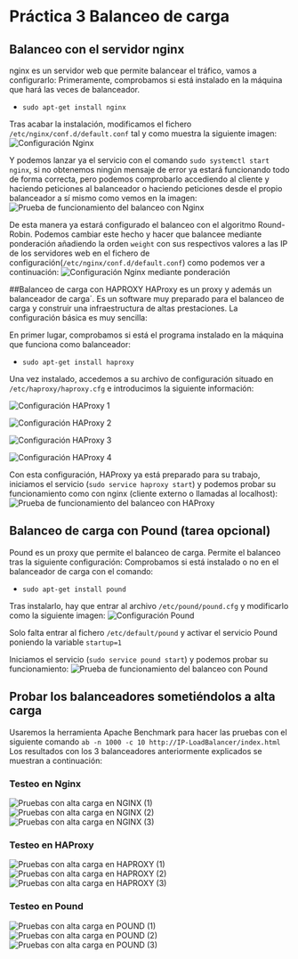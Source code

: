 # Práctica 3 Balanceo de carga

## Balanceo con el servidor nginx
nginx es un servidor web que permite balancear el tráfico, vamos a configurarlo: 
Primeramente, comprobamos si está instalado en la máquina que hará las veces de balanceador.
- ``` sudo apt-get install nginx ```

Tras acabar la instalación, modificamos el fichero ``` /etc/nginx/conf.d/default.conf ``` tal y como muestra la siguiente imagen:
![Configuración Nginx](./imagenes/configuracionNGINX.png)

Y podemos lanzar ya el servicio con el comando ``` sudo systemctl start nginx ```, si no obtenemos ningún mensaje de error ya estará funcionando todo de forma correcta, pero podemos comprobarlo accediendo al cliente y haciendo peticiones al balanceador o haciendo peticiones desde el propio balanceador a sí mismo como vemos en la imagen:
![Prueba de funcionamiento del balanceo con Nginx](./imagenes/pruebaNGINX.png)

De esta manera ya estará configurado el balanceo con el algoritmo Round-Robin. Podemos cambiar este hecho y hacer que balancee mediante ponderación añadiendo la orden ``` weight ``` con sus respectivos valores a las IP de los servidores web en el fichero de configuración(``` /etc/nginx/conf.d/default.conf ```) como podemos ver a continuación:
![Configuración Nginx mediante ponderación](./imagenes/configuracionNGINXconPonderacion.png)

##Balanceo de carga con HAPROXY
HAProxy es un proxy y además un balanceador de carga´. Es un software muy preparado para el balanceo de carga y construir una infraestructura de altas prestaciones.
La configuración básica es muy sencilla:

En primer lugar, comprobamos si está el programa instalado en la máquina que funciona como balanceador:
- ``` sudo apt-get install haproxy ```

Una vez instalado, accedemos a su archivo de configuración situado en ``` /etc/haproxy/haproxy.cfg ``` e introducimos la siguiente información:

![Configuración HAProxy 1](./imagenes/configuracionHAPROXY1.png)

![Configuración HAProxy 2](./imagenes/configuracionHAPROXY2.png)

![Configuración HAProxy 3](./imagenes/configuracionHAPROXY3.png)

![Configuración HAProxy 4](./imagenes/configuracionHAPROXY4.png)

Con esta configuración, HAProxy ya está preparado para su trabajo, iniciamos el servicio (``` sudo service haproxy start ```) y podemos probar su funcionamiento como con nginx (cliente externo o llamadas al localhost):
![Prueba de funcionamiento del balanceo con HAProxy](./imagenes/pruebaHAPROXY.png)


## Balanceo de carga con Pound (tarea opcional)
Pound es un proxy que permite el balanceo de carga. Permite el balanceo tras la siguiente configuración:
Comprobamos si está instalado o no en el balanceador de carga con el comando:
- ``` sudo apt-get install pound ```

Tras instalarlo, hay que entrar al archivo ``` /etc/pound/pound.cfg ``` y modificarlo como la siguiente imagen:
![Configuración Pound](./imagenes/configuracionPOUND.png)

Solo falta entrar al fichero ``` /etc/default/pound ``` y activar el servicio Pound poniendo la variable ``` startup=1 ```

Iniciamos el servicio (``` sudo service pound start ```) y podemos probar su funcionamiento:
![Prueba de funcionamiento del balanceo con Pound](./imagenes/pruebaPOUND.png)


## Probar los balanceadores sometiéndolos a alta carga
Usaremos la herramienta Apache Benchmark para hacer las pruebas con el siguiente comando ``` ab -n 1000 -c 10 http://IP-LoadBalancer/index.html ```
Los resultados con los 3 balanceadores anteriormente explicados se muestran a continuación: 

### Testeo en Nginx
![Pruebas con alta carga en NGINX (1)](./imagenes/cargaNGINX.png)
![Pruebas con alta carga en NGINX (2)](./imagenes/cargaNGINX2.png)
![Pruebas con alta carga en NGINX (3)](./imagenes/cargaNGINX3.png)

### Testeo en HAProxy
![Pruebas con alta carga en HAPROXY (1)](./imagenes/cargaHAPROXY.png)
![Pruebas con alta carga en HAPROXY (2)](./imagenes/cargaHAPROXY2.png)
![Pruebas con alta carga en HAPROXY (3)](./imagenes/cargaHAPROXY3.png)

### Testeo en Pound
![Pruebas con alta carga en POUND (1)](./imagenes/cargaPOUND.png)
![Pruebas con alta carga en POUND (2)](./imagenes/cargaPOUND2.png)
![Pruebas con alta carga en POUND (3)](./imagenes/cargaPOUND3.png)
